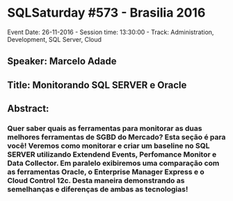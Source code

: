 # SQLSaturday #573 - Brasilia 2016
Event Date: 26-11-2016 - Session time: 13:30:00 - Track: Administration, Development, SQL Server, Cloud
## Speaker: Marcelo Adade
## Title: Monitorando SQL SERVER e Oracle
## Abstract:
### Quer saber quais as ferramentas para monitorar as duas melhores ferramentas de SGBD do Mercado? Esta seção é para você! Veremos como monitorar e criar um baseline no SQL SERVER utilizando Extendend Events, Perfomance Monitor e Data Collector. Em paralelo exibiremos uma comparação com as ferramentas Oracle, o Enterprise Manager Express e o Cloud Control 12c. Desta maneira demonstrando as semelhanças e diferenças de ambas as tecnologias!
